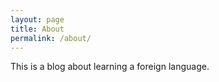 ```yaml
---
layout: page
title: About
permalink: /about/
---
```


This is a blog about learning a foreign language.
